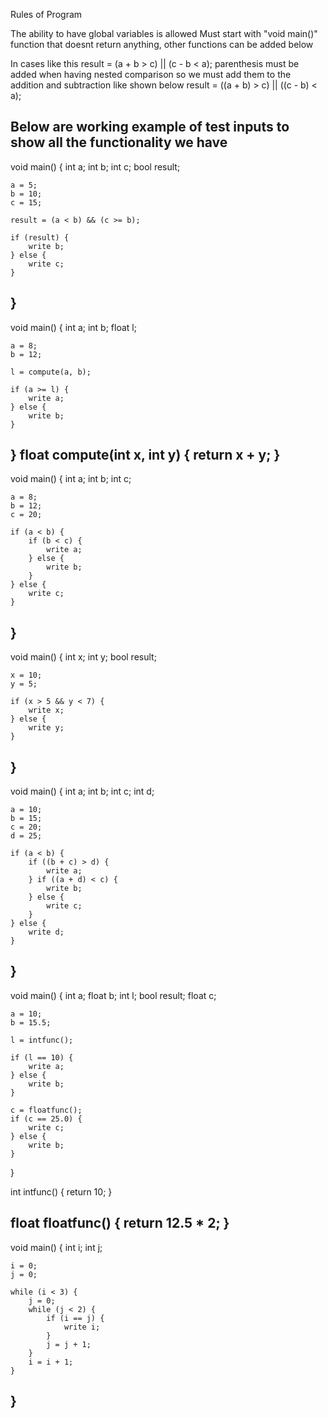 Rules of Program

The ability to have global variables is allowed
Must start with "void main()" function that doesnt return anything, other functions can be added below


In cases like this 
result = (a + b > c) || (c - b < a);
parenthesis must be added when having nested comparison so we must add them to the addition and subtraction like shown below
result = ((a + b) > c) || ((c - b) < a);

Below are working example of test inputs to show all the functionality we have
---------------
void main() {
    int a;
    int b;
    int c;
    bool result;

    a = 5;
    b = 10;
    c = 15;

    result = (a < b) && (c >= b);

    if (result) {
        write b;
    } else {
        write c;
    }
}
-----------------
void main() {
    int a;
    int b;
    float l;

    a = 8;
    b = 12;

    l = compute(a, b);

    if (a >= l) {
        write a;
    } else {
        write b;
    }
}
float compute(int x, int y) {
    return x + y;
}
----------------
void main() {
    int a;
    int b;
    int c;

    a = 8;
    b = 12;
    c = 20;

    if (a < b) {
        if (b < c) {
            write a;
        } else {
            write b;
        }
    } else {
        write c;
    }
}
----------------
void main() {
    int x;
    int y;
    bool result;

    x = 10;
    y = 5;

    if (x > 5 && y < 7) {
        write x;
    } else {
        write y;
    }
}
----------------
void main() {
    int a;
    int b;
    int c;
    int d;

    a = 10;
    b = 15;
    c = 20;
    d = 25;

    if (a < b) {
        if ((b + c) > d) {
            write a;
        } if ((a + d) < c) {
            write b;
        } else {
            write c;
        }
    } else {
        write d;
    }
}
---------------
void main() {
    int a;
    float b;
    int l;
    bool result;
    float c;

    a = 10;
    b = 15.5;

    l = intfunc();

    if (l == 10) {
        write a;
    } else {
        write b;
    }

    c = floatfunc();
    if (c == 25.0) {
        write c;
    } else {
        write b;
    }
}

int intfunc() {
    return 10;
}

float floatfunc() {
    return 12.5 * 2;
}
-----------------
void main() {
    int i;
    int j;

    i = 0;
    j = 0;

    while (i < 3) {
        j = 0;
        while (j < 2) {
            if (i == j) {
                write i;
            }
            j = j + 1;
        }
        i = i + 1;
    }
}
--------------------

